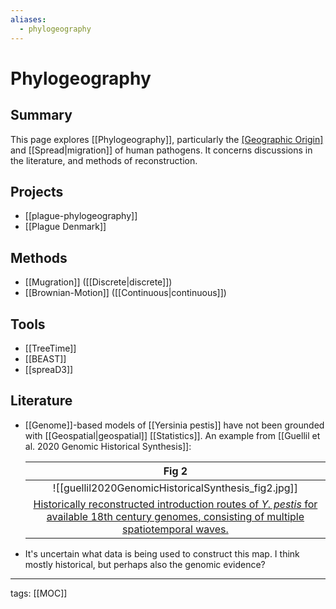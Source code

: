 ```yaml
---
aliases:
  - phylogeography
---
```


# Phylogeography

## Summary

This page explores [[Phylogeography]], particularly the [[Geographic Origin]](s) and [[Spread|migration]] of human pathogens. It concerns discussions in the literature, and methods of reconstruction.

## Projects

- [[plague-phylogeography]]
- [[Plague Denmark]]

## Methods

- [[Mugration]] ([[Discrete|discrete]])
- [[Brownian-Motion]] ([[Continuous|continuous]])

## Tools

- [[TreeTime]]
- [[BEAST]]
- [[spreaD3]]

## Literature

- [[Genome]]-based models of [[Yersinia pestis]] have not been grounded with [[Geospatial|geospatial]] [[Statistics]]. An example from [[Guellil et al. 2020 Genomic Historical Synthesis]]:

	|                    Fig 2                     |
	|:--------------------------------------------:|
	| ![[guellil2020GenomicHistoricalSynthesis_fig2.jpg]] |
	| [Historically reconstructed introduction routes of _Y. pestis_ for available 18th century genomes, consisting of multiple spatiotemporal waves.](Guellil%20et%20al.%202020%20Genomic%20Historical%20Synthesis.md) |
- It's uncertain what data is being used to construct this map. I think mostly historical, but perhaps also the genomic evidence?

---

tags: [[MOC]]